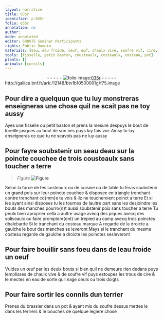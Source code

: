 ```yaml
---
layout: narrative
title: 035r
identifier: p-035r
folio: 035r
annotation: no
author:
mode: annotated
editor: GR8975 Seminar Participants
rights: Public Domain
materials: [eau, eau froide, oeuf, œuf, chaulx vive, soufre vif, cire, brassier, soufre]
tools: [fisselle, petit baston, cousteaulx, costeaulx, costeau, pot]
plants: []
animals: [connils]
---
```


<div class="folio" align="center">- - - - - <a href="http://gallica.bnf.fr/ark:/12148/btv1b10500001g/f75.image" target="_blank"><img src="https://cu-mkp.github.io/2017-workshop-edition/assets/photo-icon.png" alt="folio image: " style="display:inline-block; margin-bottom:-3px;"/>035r</a> - - - - - </div> http://gallica.bnf.fr/ark:/12148/btv1b10500001g/f75.image   

## Pour dire a quelquun que tu luy monstreras enseigneras une chose quil ne scait pas ne toy aussy

 
Ayes une <span class="tl">fisselle</span> ou <span class="tl">petit baston</span> et prens la mesure despuys le bout de l<span class="bp">oreille</span> jusques au bout de son <span class="bp">nes</span> puys luy fais voir Ainsy tu luy enseigneras ce que tu ne scavois pas ne luy aussy
    

## Pour fayre soubstenir un seau d<span class="m">eau</span> sur la poincte couchee de trois <span class="tl">cousteaulx</span> sans toucher a terre

 
> *Figure*
> <a href="
fig_p035r_1
https://drive.google.com/open?id=0B9-oNrvWdlO5SGstUTZ6TFRnUjg
" target="_blank"><img src="https://cu-mkp.github.io/GR8975-edition/assets/photo-icon.png" alt="Figure" style="display:inline-block; margin-bottom:-3px;"/></a>
 
Selon la force de tes <span class="tl">costeaulx</span> ou de cuisine ou de table tu feras soubstenir un grand pois sur leur poincte couchee & disposee en triangle trenchant contre trenchant co{mm}e tu vois & ilz ne toucheroient poinct a terre Et si les ayant ainsi disposes tu les tournes de laultre part sans les desjoindre les bouts des manches pourro{n}t aussi soubstenir poix sans toucher a terre Tu peulx bien aproprier cella a aultre usage avecq des piques avecq des soliveaulx ou faire promptem{ent} un trepied au camp avecq trois poinctes dhalebarde Si le tranchant du <span class="tl">costeau</span> marque A regarde de la droicte a gaulche le bout des manches se leveront Mays si le tranchant du mesme <span class="tl">costeau</span> regarde de gaulche a droicte les poinctes sesleveront
    

## Pour faire bouillir sans foeu dans de l<span class="m">eau froide</span> un <span class="m">oeuf</span>

 
Vuides un <span class="m">œuf</span> par les deulx bouts si bien quil ne demeure rien dedans puys lemplisses de <span class="m">chaulx vive</span> & de <span class="m">soufre vif</span> puys estoupes les trous de <span class="m">cire</span> & le mectes en <span class="m">eau</span> de sorte quil nage deulx ou trois <span class="bp">doigts</span>
    

## Pour faire sortir les <span class="al">connils</span> dun <span class="env">terrier</span>

 
Prenes du <span class="m">brassier</span> dans un <span class="tl">pot</span> & ayant mis du <span class="m">soufre</span> dessus mettes le dans les <span class="env">terriers</span> & le bouches de quelque legiere chose
 